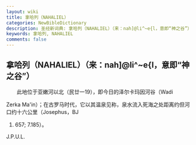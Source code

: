 ```yaml
---
layout: wiki
title: 拿哈列（NAHALIEL）
categories: NewBibleDictionary
description: 圣经新词典: 拿哈列（NAHALIEL）（来：nah]@li^~e{l，意即“神之谷”）
keywords: 拿哈列, NAHALIEL
comments: false
---
```


## 拿哈列（NAHALIEL）（来：nah]@li^~e{l，意即“神之谷”）

　　此地位于亚嫩河以北（民廿一19），即今日的泽尔卡玛因河谷（Wadi

Zerka Ma'in）；在古罗马时代，它以其温泉见称，泉水流入死海之处距离约但河口约十六公里（Josephus，BJ

1. 657; 7.185）。

J.P.U.L.








